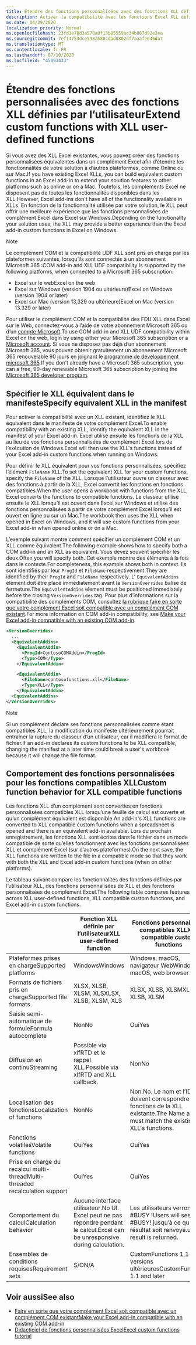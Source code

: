 ```yaml
---
title: Étendre des fonctions personnalisées avec des fonctions XLL définies par l’utilisateur
description: Activer la compatibilité avec les fonctions Excel XLL définies par l’utilisateur qui offrent une fonctionnalité équivalente à vos fonctions personnalisées
ms.date: 04/29/2020
localization_priority: Normal
ms.openlocfilehash: 23fd1e78d3a570a0f13b85559ae34b887d92e2ea
ms.sourcegitcommit: 7ef14753dce598a5804dad8802df7aaafe046da7
ms.translationtype: MT
ms.contentlocale: fr-FR
ms.lasthandoff: 07/10/2020
ms.locfileid: "45093433"
---
```

# <a name="extend-custom-functions-with-xll-user-defined-functions"></a><span data-ttu-id="7297c-103">Étendre des fonctions personnalisées avec des fonctions XLL définies par l’utilisateur</span><span class="sxs-lookup"><span data-stu-id="7297c-103">Extend custom functions with XLL user-defined functions</span></span>

<span data-ttu-id="7297c-104">Si vous avez des XLL Excel existantes, vous pouvez créer des fonctions personnalisées équivalentes dans un complément Excel afin d’étendre les fonctionnalités de votre solution à d’autres plateformes, comme Online ou sur Mac.</span><span class="sxs-lookup"><span data-stu-id="7297c-104">If you have existing Excel XLLs, you can build equivalent custom functions in an Excel add-in to extend your solution features to other platforms such as online or on a Mac.</span></span> <span data-ttu-id="7297c-105">Toutefois, les compléments Excel ne disposent pas de toutes les fonctionnalités disponibles dans les XLL.</span><span class="sxs-lookup"><span data-stu-id="7297c-105">However, Excel add-ins don't have all of the functionality available in XLLs.</span></span> <span data-ttu-id="7297c-106">En fonction de la fonctionnalité utilisée par votre solution, le XLL peut offrir une meilleure expérience que les fonctions personnalisées de complément Excel dans Excel sur Windows.</span><span class="sxs-lookup"><span data-stu-id="7297c-106">Depending on the functionality your solution uses, the XLL may provide a better experience than the Excel add-in custom functions in Excel on Windows.</span></span>

> [!NOTE]
> <span data-ttu-id="7297c-107">Le complément COM et la compatibilité UDF XLL sont pris en charge par les plateformes suivantes, lorsqu’ils sont connectés à un abonnement Microsoft 365 :</span><span class="sxs-lookup"><span data-stu-id="7297c-107">COM add-in and XLL UDF compatibility is supported by the following platforms, when connected to a Microsoft 365 subscription:</span></span>
> - <span data-ttu-id="7297c-108">Excel sur le web</span><span class="sxs-lookup"><span data-stu-id="7297c-108">Excel on the web</span></span>
> - <span data-ttu-id="7297c-109">Excel sur Windows (version 1904 ou ultérieure)</span><span class="sxs-lookup"><span data-stu-id="7297c-109">Excel on Windows (version 1904 or later)</span></span>
> - <span data-ttu-id="7297c-110">Excel sur Mac (version 13,329 ou ultérieure)</span><span class="sxs-lookup"><span data-stu-id="7297c-110">Excel on Mac (version 13.329 or later)</span></span>
> 
> <span data-ttu-id="7297c-111">Pour utiliser le complément COM et la compatibilité des FDU XLL dans Excel sur le Web, connectez-vous à l’aide de votre abonnement Microsoft 365 ou d’un [compte Microsoft](https://account.microsoft.com/account).</span><span class="sxs-lookup"><span data-stu-id="7297c-111">To use COM add-in and XLL UDF compatibility within Excel on the web, login by using either your Microsoft 365 subscription or a [Microsoft account](https://account.microsoft.com/account).</span></span> <span data-ttu-id="7297c-112">Si vous ne disposez pas déjà d’un abonnement Microsoft 365, vous pouvez obtenir gratuitement un abonnement Microsoft 365 renouvelable 90 jours en joignant le [programme de développement microsoft 365](https://developer.microsoft.com/office/dev-program).</span><span class="sxs-lookup"><span data-stu-id="7297c-112">If you don't already have a Microsoft 365 subscription, you can a free, 90-day renewable Microsoft 365 subscription by joining the [Microsoft 365 developer program](https://developer.microsoft.com/office/dev-program).</span></span>

## <a name="specify-equivalent-xll-in-the-manifest"></a><span data-ttu-id="7297c-113">Spécifier le XLL équivalent dans le manifeste</span><span class="sxs-lookup"><span data-stu-id="7297c-113">Specify equivalent XLL in the manifest</span></span>

<span data-ttu-id="7297c-114">Pour activer la compatibilité avec un XLL existant, identifiez le XLL équivalent dans le manifeste de votre complément Excel.</span><span class="sxs-lookup"><span data-stu-id="7297c-114">To enable compatibility with an existing XLL, identify the equivalent XLL in the manifest of your Excel add-in.</span></span> <span data-ttu-id="7297c-115">Excel utilise ensuite les fonctions de la XLL au lieu de vos fonctions personnalisées de complément Excel lors de l’exécution de Windows.</span><span class="sxs-lookup"><span data-stu-id="7297c-115">Excel will then use the XLL's functions instead of your Excel add-in custom functions when running on Windows.</span></span>

<span data-ttu-id="7297c-116">Pour définir le XLL équivalent pour vos fonctions personnalisées, spécifiez l’élément `FileName` XLL.</span><span class="sxs-lookup"><span data-stu-id="7297c-116">To set the equivalent XLL for your custom functions, specify the `FileName` of the XLL.</span></span> <span data-ttu-id="7297c-117">Lorsque l’utilisateur ouvre un classeur avec des fonctions à partir de la XLL, Excel convertit les fonctions en fonctions compatibles.</span><span class="sxs-lookup"><span data-stu-id="7297c-117">When the user opens a workbook with functions from the XLL, Excel converts the functions to compatible functions.</span></span> <span data-ttu-id="7297c-118">Le classeur utilise ensuite le XLL lorsqu’il est ouvert dans Excel sur Windows et utilise des fonctions personnalisées à partir de votre complément Excel lorsqu’il est ouvert en ligne ou sur un Mac.</span><span class="sxs-lookup"><span data-stu-id="7297c-118">The workbook then uses the XLL when opened in Excel on Windows, and it will use custom functions from your Excel add-in when opened online or on a Mac.</span></span>

<span data-ttu-id="7297c-119">L’exemple suivant montre comment spécifier un complément COM et un XLL comme équivalent.</span><span class="sxs-lookup"><span data-stu-id="7297c-119">The following example shows how to specify both a COM add-in and an XLL as equivalent.</span></span> <span data-ttu-id="7297c-120">Vous devez souvent spécifier les deux.</span><span class="sxs-lookup"><span data-stu-id="7297c-120">Often you will specify both.</span></span> <span data-ttu-id="7297c-121">Cet exemple montre des éléments à la fois dans le contexte.</span><span class="sxs-lookup"><span data-stu-id="7297c-121">For completeness, this example shows both in context.</span></span> <span data-ttu-id="7297c-122">Ils sont identifiés par leur `ProgId` et `FileName` respectivement.</span><span class="sxs-lookup"><span data-stu-id="7297c-122">They are identified by their `ProgId` and `FileName` respectively.</span></span> <span data-ttu-id="7297c-123">L' `EquivalentAddins` élément doit être placé immédiatement avant la `VersionOverrides` balise de fermeture.</span><span class="sxs-lookup"><span data-stu-id="7297c-123">The `EquivalentAddins` element must be positioned immediately before the closing `VersionOverrides` tag.</span></span> <span data-ttu-id="7297c-124">Pour plus d’informations sur la compatibilité des compléments COM, consultez [la rubrique faire en sorte que votre complément Excel soit compatible avec un complément COM existant](../develop/make-office-add-in-compatible-with-existing-com-add-in.md).</span><span class="sxs-lookup"><span data-stu-id="7297c-124">For more information on COM add-in compatibility, see [Make your Excel add-in compatible with an existing COM add-in](../develop/make-office-add-in-compatible-with-existing-com-add-in.md).</span></span>

```xml
<VersionOverrides>
  ...
  <EquivalentAddins>
    <EquivalentAddin>
      <ProgId>ContosoCOMAddin</ProgId>
      <Type>COM</Type>
    </EquivalentAddin>

    <EquivalentAddin>
      <FileName>contosofunctions.xll</FileName>
      <Type>XLL</Type>
    </EquivalentAddin>
  <EquivalentAddins>
</VersionOverrides>
```

> [!NOTE]
> <span data-ttu-id="7297c-125">Si un complément déclare ses fonctions personnalisées comme étant compatibles XLL, la modification du manifeste ultérieurement pourrait entraîner la rupture du classeur d’un utilisateur, car il modifiera le format de fichier.</span><span class="sxs-lookup"><span data-stu-id="7297c-125">If an add-in declares its custom functions to be XLL compatible, changing the manifest at a later time could break a user's workbook because it will change the file format.</span></span>

## <a name="custom-function-behavior-for-xll-compatible-functions"></a><span data-ttu-id="7297c-126">Comportement des fonctions personnalisées pour les fonctions compatibles XLL</span><span class="sxs-lookup"><span data-stu-id="7297c-126">Custom function behavior for XLL compatible functions</span></span>

<span data-ttu-id="7297c-127">Les fonctions XLL d’un complément sont converties en fonctions personnalisées compatibles XLL lorsqu’une feuille de calcul est ouverte et qu’un complément équivalent est disponible.</span><span class="sxs-lookup"><span data-stu-id="7297c-127">An add-in's XLL functions are converted to XLL compatible custom functions when a spreadsheet is opened and there is an equivalent add-in available.</span></span> <span data-ttu-id="7297c-128">Lors du prochain enregistrement, les fonctions XLL sont écrites dans le fichier dans un mode compatible de sorte qu’elles fonctionnent avec les fonctions personnalisées XLL et complément Excel (sur d’autres plateformes).</span><span class="sxs-lookup"><span data-stu-id="7297c-128">On the next save, the XLL functions are written to the file in a compatible mode so that they work with both the XLL and Excel add-in custom functions (when on other platforms).</span></span>

<span data-ttu-id="7297c-129">Le tableau suivant compare les fonctionnalités des fonctions définies par l’utilisateur XLL, des fonctions personnalisées de XLL et des fonctions personnalisées de complément Excel.</span><span class="sxs-lookup"><span data-stu-id="7297c-129">The following table compares features across XLL user-defined functions, XLL compatible custom functions, and Excel add-in custom functions.</span></span>

|         |<span data-ttu-id="7297c-130">Fonction XLL définie par l’utilisateur</span><span class="sxs-lookup"><span data-stu-id="7297c-130">XLL user-defined function</span></span> |<span data-ttu-id="7297c-131">Fonctions personnalisées compatibles XLL</span><span class="sxs-lookup"><span data-stu-id="7297c-131">XLL compatible custom functions</span></span> |<span data-ttu-id="7297c-132">Fonction personnalisée de complément Excel</span><span class="sxs-lookup"><span data-stu-id="7297c-132">Excel add-in custom function</span></span> |
|---------|---------|---------|---------|
| <span data-ttu-id="7297c-133">Plateformes prises en charge</span><span class="sxs-lookup"><span data-stu-id="7297c-133">Supported platforms</span></span> | <span data-ttu-id="7297c-134">Windows</span><span class="sxs-lookup"><span data-stu-id="7297c-134">Windows</span></span> | <span data-ttu-id="7297c-135">Windows, macOS, navigateur Web</span><span class="sxs-lookup"><span data-stu-id="7297c-135">Windows, macOS, web browser</span></span> | <span data-ttu-id="7297c-136">Windows, macOS, navigateur Web</span><span class="sxs-lookup"><span data-stu-id="7297c-136">Windows, macOS, web browser</span></span> |
| <span data-ttu-id="7297c-137">Formats de fichiers pris en charge</span><span class="sxs-lookup"><span data-stu-id="7297c-137">Supported file formats</span></span> | <span data-ttu-id="7297c-138">XLSX, XLSB, XLSM, XLS</span><span class="sxs-lookup"><span data-stu-id="7297c-138">XLSX, XLSB, XLSM, XLS</span></span> | <span data-ttu-id="7297c-139">XLSX, XLSB, XLSM</span><span class="sxs-lookup"><span data-stu-id="7297c-139">XLSX, XLSB, XLSM</span></span> | <span data-ttu-id="7297c-140">XLSX, XLSB, XLSM</span><span class="sxs-lookup"><span data-stu-id="7297c-140">XLSX, XLSB, XLSM</span></span> |
| <span data-ttu-id="7297c-141">Saisie semi-automatique de formule</span><span class="sxs-lookup"><span data-stu-id="7297c-141">Formula autocomplete</span></span> | <span data-ttu-id="7297c-142">Non</span><span class="sxs-lookup"><span data-stu-id="7297c-142">No</span></span> | <span data-ttu-id="7297c-143">Oui</span><span class="sxs-lookup"><span data-stu-id="7297c-143">Yes</span></span> | <span data-ttu-id="7297c-144">Oui</span><span class="sxs-lookup"><span data-stu-id="7297c-144">Yes</span></span> |
| <span data-ttu-id="7297c-145">Diffusion en continu</span><span class="sxs-lookup"><span data-stu-id="7297c-145">Streaming</span></span> | <span data-ttu-id="7297c-146">Possible via xlfRTD et le rappel XLL.</span><span class="sxs-lookup"><span data-stu-id="7297c-146">Possible via xlfRTD and XLL callback.</span></span> | <span data-ttu-id="7297c-147">Non</span><span class="sxs-lookup"><span data-stu-id="7297c-147">No</span></span> | <span data-ttu-id="7297c-148">Oui</span><span class="sxs-lookup"><span data-stu-id="7297c-148">Yes</span></span> |
| <span data-ttu-id="7297c-149">Localisation des fonctions</span><span class="sxs-lookup"><span data-stu-id="7297c-149">Localization of functions</span></span> | <span data-ttu-id="7297c-150">Non</span><span class="sxs-lookup"><span data-stu-id="7297c-150">No</span></span> | <span data-ttu-id="7297c-151">Non.</span><span class="sxs-lookup"><span data-stu-id="7297c-151">No.</span></span> <span data-ttu-id="7297c-152">Le nom et l’ID doivent correspondre aux fonctions de la XLL existante.</span><span class="sxs-lookup"><span data-stu-id="7297c-152">The Name and ID must match the existing XLL's functions.</span></span> | <span data-ttu-id="7297c-153">Oui</span><span class="sxs-lookup"><span data-stu-id="7297c-153">Yes</span></span> |
| <span data-ttu-id="7297c-154">Fonctions volatiles</span><span class="sxs-lookup"><span data-stu-id="7297c-154">Volatile functions</span></span> | <span data-ttu-id="7297c-155">Oui</span><span class="sxs-lookup"><span data-stu-id="7297c-155">Yes</span></span> | <span data-ttu-id="7297c-156">Oui</span><span class="sxs-lookup"><span data-stu-id="7297c-156">Yes</span></span> | <span data-ttu-id="7297c-157">Oui</span><span class="sxs-lookup"><span data-stu-id="7297c-157">Yes</span></span> |
| <span data-ttu-id="7297c-158">Prise en charge du recalcul multi-thread</span><span class="sxs-lookup"><span data-stu-id="7297c-158">Multi-threaded recalculation support</span></span> | <span data-ttu-id="7297c-159">Oui</span><span class="sxs-lookup"><span data-stu-id="7297c-159">Yes</span></span> | <span data-ttu-id="7297c-160">Oui</span><span class="sxs-lookup"><span data-stu-id="7297c-160">Yes</span></span> | <span data-ttu-id="7297c-161">Oui</span><span class="sxs-lookup"><span data-stu-id="7297c-161">Yes</span></span> |
| <span data-ttu-id="7297c-162">Comportement du calcul</span><span class="sxs-lookup"><span data-stu-id="7297c-162">Calculation behavior</span></span> | <span data-ttu-id="7297c-163">Aucune interface utilisateur.</span><span class="sxs-lookup"><span data-stu-id="7297c-163">No UI.</span></span> <span data-ttu-id="7297c-164">Excel peut ne pas répondre pendant le calcul.</span><span class="sxs-lookup"><span data-stu-id="7297c-164">Excel can be unresponsive during calculation.</span></span> | <span data-ttu-id="7297c-165">Les utilisateurs verront #BUSY !</span><span class="sxs-lookup"><span data-stu-id="7297c-165">Users will see #BUSY!</span></span> <span data-ttu-id="7297c-166">jusqu’à ce qu’un résultat soit renvoyé.</span><span class="sxs-lookup"><span data-stu-id="7297c-166">until a result is returned.</span></span> | <span data-ttu-id="7297c-167">Les utilisateurs verront #BUSY !</span><span class="sxs-lookup"><span data-stu-id="7297c-167">Users will see #BUSY!</span></span> <span data-ttu-id="7297c-168">jusqu’à ce qu’un résultat soit renvoyé.</span><span class="sxs-lookup"><span data-stu-id="7297c-168">until a result is returned.</span></span> |
| <span data-ttu-id="7297c-169">Ensembles de conditions requises</span><span class="sxs-lookup"><span data-stu-id="7297c-169">Requirement sets</span></span> | <span data-ttu-id="7297c-170">S/O</span><span class="sxs-lookup"><span data-stu-id="7297c-170">N/A</span></span> | <span data-ttu-id="7297c-171">CustomFunctions 1,1 et versions ultérieures</span><span class="sxs-lookup"><span data-stu-id="7297c-171">CustomFunctions 1.1 and later</span></span> | <span data-ttu-id="7297c-172">CustomFunctions 1,1 et versions ultérieures</span><span class="sxs-lookup"><span data-stu-id="7297c-172">CustomFunctions 1.1 and later</span></span> |

## <a name="see-also"></a><span data-ttu-id="7297c-173">Voir aussi</span><span class="sxs-lookup"><span data-stu-id="7297c-173">See also</span></span>

- [<span data-ttu-id="7297c-174">Faire en sorte que votre complément Excel soit compatible avec un complément COM existant</span><span class="sxs-lookup"><span data-stu-id="7297c-174">Make your Excel add-in compatible with an existing COM add-in</span></span>](../develop/make-office-add-in-compatible-with-existing-com-add-in.md)
- [<span data-ttu-id="7297c-175">Didacticiel de fonctions personnalisées Excel</span><span class="sxs-lookup"><span data-stu-id="7297c-175">Excel custom functions tutorial</span></span>](../tutorials/excel-tutorial-create-custom-functions.md)
